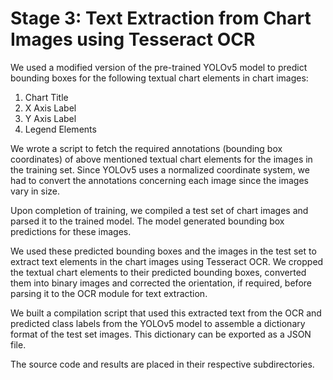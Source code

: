 # Stage 3: Text Extraction from Chart Images using Tesseract OCR

We used a modified version of the pre-trained YOLOv5 model to predict bounding boxes for the following textual chart elements in chart images:
1. Chart Title
2. X Axis Label
3. Y Axis Label
4. Legend Elements

We wrote a script to fetch the required annotations (bounding box coordinates) of above mentioned textual chart elements for the images in the training set. Since YOLOv5 uses a normalized coordinate system, we had to convert the annotations concerning each image since the images vary in size.

Upon completion of training, we compiled a test set of chart images and parsed it to the trained model. The model generated bounding box predictions for these images.

We used these predicted bounding boxes and the images in the test set to extract text elements in the chart images using Tesseract OCR. We cropped the textual chart elements to their predicted bounding boxes, converted them into binary images and corrected the orientation, if required, before parsing it to the OCR module for text extraction.

We built a compilation script that used this extracted text from the OCR and predicted class labels from the YOLOv5 model to assemble a dictionary format of the test set images. This dictionary can be exported as a JSON file.

The source code and results are placed in their respective subdirectories.